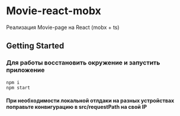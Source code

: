 # Movie-react-mobx
Реализация Movie-page на React (mobx + ts)

## Getting Started
### Для работы  восстановить окружение и запустить приложение
```
npm i
npm start
```
#### При необходимости локальной отлдаки на разных устройствах поправьте конвигурацию в src/requestPath на свой IP